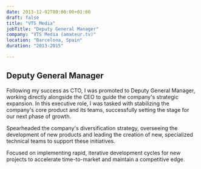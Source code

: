 ```yaml
---
date: 2013-12-02T00:00:00+01:00
draft: false
title: "VTS Media"
jobTitle: "Deputy General Manager"
company: "VTS Media (amateur.tv)"
location: "Barcelona, Spain"
duration: "2013-2015"

---
```

## Deputy General Manager

Following my success as CTO, I was promoted to Deputy General Manager, working directly alongside the CEO to guide the company's strategic expansion. In this executive role, I was tasked with stabilizing the company's core product and its teams, successfully setting the stage for our next phase of growth.

Spearheaded the company's diversification strategy, overseeing the development of new products and leading the creation of new, specialized technical teams to support these initiatives.

Focused on implementing rapid, iterative development cycles for new projects to accelerate time-to-market and maintain a competitive edge.
